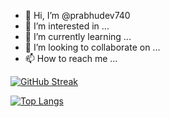 - 👋 Hi, I’m @prabhudev740
- 👀 I’m interested in ...
- 🌱 I’m currently learning ...
- 💞️ I’m looking to collaborate on ...
- 📫 How to reach me ...

<!---
prabhudev740/prabhudev740 is a ✨ special ✨ repository because its `README.md` (this file) appears on your GitHub profile.
You can click the Preview link to take a look at your changes.
--->
[![GitHub Streak](http://github-readme-streak-stats.herokuapp.com?user=prabhudev740&theme=buefy-dark)](https://git.io/streak-stats)

[![Top Langs](https://github-readme-stats.vercel.app/api/top-langs/?username=prabhudev740&layout=compact&theme=vision-friendly-dark)](https://github.com/anuraghazra/github-readme-stats)

